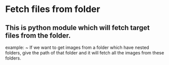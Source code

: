 <!-- @format -->

# Fetch files from folder

## This is python module which will fetch target files from the folder.

example:
~ If we want to get images from a folder which have nested folders, give the path of that folder and it will fetch all the images from these folders.
